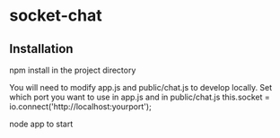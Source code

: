socket-chat
===========

Installation
-------------------

npm install in the project directory  

You will need to modify app.js and public/chat.js to develop locally. Set which port you want to use in app.js and in
public/chat.js this.socket = io.connect('http://localhost:yourport');

node app to start

